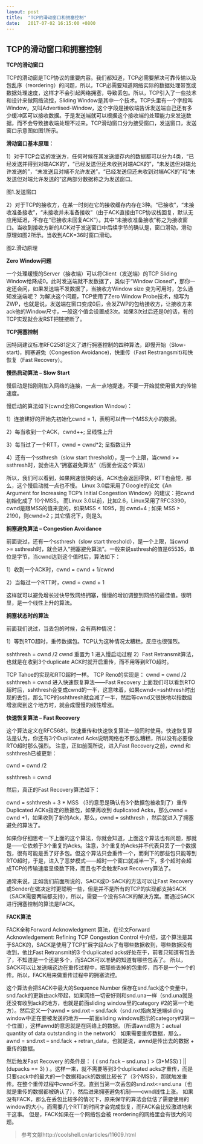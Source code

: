 ```yaml
---
layout: post
title:  "TCP的滑动窗口和拥塞控制"
date:   2017-07-02 16:15:00 +0800
---
```

**TCP的滑动窗口和拥塞控制**
-------------

**TCP的滑动窗口**

TCP的滑动窗是TCP协议的重要内容。我们都知道，TCP必需要解决可靠传输以及包乱序（reordering）的问题，所以，TCP必需要知道网络实际的数据处理带宽或数据处理速度，这样才不会引起网络拥塞，导致丢包。所以，TCP引入了一些技术和设计来做网络流控，Sliding Window是其中一个技术。TCP头里有一个字段叫Window，又叫Advertised-Window，这个字段是接收端告诉发送端自己还有多少缓冲区可以接收数据。于是发送端就可以根据这个接收端的处理能力来发送数据，而不会导致接收端处理不过来。TCP滑动窗口分为接受窗口，发送窗口，发送窗口示意图如图1所示。

**滑动窗口基本原理：**

1）对于TCP会话的发送方，任何时候在其发送缓存内的数据都可以分为4类，“已经发送并得到对端ACK的”，“已经发送但还未收到对端ACK的”，“未发送但对端允许发送的”，“未发送且对端不允许发送”。“已经发送但还未收到对端ACK的”和“未发送但对端允许发送的”这两部分数据称之为发送窗口。

图1.发送窗口

2）对于TCP的接收方，在某一时刻在它的接收缓存内存在3种。“已接收”，“未接收准备接收”，“未接收并未准备接收”（由于ACK直接由TCP协议栈回复，默认无应用延迟，不存在“已接收未回复ACK”）。其中“未接收准备接收”称之为接收窗口。当收到接收方新的ACK对于发送窗口中后续字节的确认是，窗口滑动，滑动原理如图2所示。当收到ACK=36时窗口滑动。

图2.滑动原理

**Zero Window问题**

一个处理缓慢的Server（接收端）可以将Client（发送端）的TCP Sliding Window给降成0。此时发送端就不发数据了，类似于“Window Closed”，那你一定还会问，如果发送端不发数据了，当接收方Window size 变为可用时，怎么通知发送端呢？ 为解决这个问题，TCP使用了Zero Window Probe技术，缩写为ZWP，也就是说，发送端在窗口变成0后，会发ZWP的包给接收方，让接收方来ack他的Window尺寸，一般这个值会设置成3次。如果3次过后还是0的话，有的TCP实现就会发RST把链接断了。

**TCP拥塞控制**

因特网建议标准RFC2581定义了进行拥塞控制的四种算法，即慢开始（Slow-start)，拥塞避免（Congestion Avoidance)，快重传（Fast Restrangsmit)和快恢复（Fast Recovery）。

**慢热启动算法 – Slow Start**

慢启动是指刚刚加入网络的连接，一点一点地提速，不要一开始就使用很大的传输速度。

慢启动的算法如下(cwnd全称Congestion Window)：

1）连接建好的开始先初始化cwnd = 1，表明可以传一个MSS大小的数据。

2）每当收到一个ACK，cwnd++; 呈线性上升

3）每当过了一个RTT，cwnd = cwnd*2; 呈指数让升

4）还有一个ssthresh（slow start threshold），是一个上限，当cwnd >= ssthresh时，就会进入“拥塞避免算法”（后面会说这个算法）

所以，我们可以看到，如果网速很快的话，ACK也会返回得快，RTT也会短，那么，这个慢启动就一点也不慢。
Linux 3.0后采用了Google的论文《An Argument for Increasing TCP’s Initial Congestion Window》的建议：把cwnd 初始化成了 10个MSS。 而Linux 3.0以前，比如2.6，Linux采用了RFC3390，cwnd是跟MSS的值来变的，如果MSS < 1095，则 cwnd=4 ; 如果 MSS > 2190，则cwnd=2；其它情况下，则是3。

**拥塞避免算法 – Congestion Avoidance**

前面说过，还有一个ssthresh（slow start threshold），是一个上限，当cwnd >= ssthresh时，就会进入“拥塞避免算法”。一般来说ssthresh的值是65535，单位是字节，当cwnd达到这个值时后，算法如下：

1）收到一个ACK时，cwnd = cwnd + 1/cwnd

2）当每过一个RTT时，cwnd = cwnd + 1

这样就可以避免增长过快导致网络拥塞，慢慢的增加调整到网络的最佳值。很明显，是一个线性上升的算法。

**拥塞状态时的算法**

前面我们说过，当丢包的时候，会有两种情况：

1）等到RTO超时，重传数据包。TCP认为这种情况太糟糕，反应也很强烈。

sshthresh =  cwnd /2
cwnd 重置为 1
进入慢启动过程
2）Fast Retransmit算法，也就是在收到3个duplicate ACK时就开启重传，而不用等到RTO超时。

TCP Tahoe的实现和RTO超时一样。
TCP Reno的实现是：
cwnd = cwnd /2
sshthresh = cwnd
进入快速恢复算法——Fast Recovery
上面我们可以看到RTO超时后，sshthresh会变成cwnd的一半，这意味着，如果cwnd<=sshthresh时出现的丢包，那么TCP的sshthresh就会减了一半，然后等cwnd又很快地以指数级增涨爬到这个地方时，就会成慢慢的线性增涨。

**快速恢复算法 – Fast Recovery**

这个算法定义在RFC5681。快速重传和快速恢复算法一般同时使用。快速恢复算法是认为，你还有3个Duplicated Acks说明网络也不那么糟糕，所以没有必要像RTO超时那么强烈。 注意，正如前面所说，进入Fast Recovery之前，cwnd 和 sshthresh已被更新：

cwnd = cwnd /2

sshthresh = cwnd

然后，真正的Fast Recovery算法如下：

cwnd = sshthresh  + 3 * MSS （3的意思是确认有3个数据包被收到了）重传Duplicated ACKs指定的数据包，如果再收到 duplicated Acks，那么cwnd = cwnd +1，如果收到了新的Ack，那么，cwnd = sshthresh ，然后就进入了拥塞避免的算法了。

如果你仔细思考一下上面的这个算法，你就会知道，上面这个算法也有问题，那就是——它依赖于3个重复的Acks。注意，3个重复的Acks并不代表只丢了一个数据包，很有可能是丢了好多包。但这个算法只会重传一个，而剩下的那些包只能等到RTO超时，于是，进入了恶梦模式——超时一个窗口就减半一下，多个超时会超成TCP的传输速度呈级数下降，而且也不会触发Fast Recovery算法了。

通常来说，正如我们前面所说的，SACK或D-SACK的方法可以让Fast Recovery或Sender在做决定时更聪明一些，但是并不是所有的TCP的实现都支持SACK（SACK需要两端都支持），所以，需要一个没有SACK的解决方案。而通过SACK进行拥塞控制的算法是FACK。

**FACK算法**

FACK全称Forward Acknowledgment 算法，在论文Forward Acknowledgement: Refining TCP Congestion Control 中介绍，这个算法是其于SACK的，SACK是使用了TCP扩展字段Ack了有哪些数据收到，哪些数据没有收到，他比Fast Retransmit的3 个duplicated acks好处在于，前者只知道有包丢了，不知道是一个还是多个，而SACK可以准确的知道有哪些包丢了。 所以，SACK可以让发送端这边在重传过程中，把那些丢掉的包重传，而不是一个一个的传。所以，FACK用来做重传过程中的拥塞流控。

这个算法会把SACK中最大的Sequence Number 保存在snd.fack这个变量中，snd.fack的更新由ack带起，如果网络一切安好则和snd.una一样（snd.una就是还没有收到ack的地方，也就是前面sliding window里的category #2的第一个地方）。然后定义一个awnd = snd.nxt – snd.fack（snd.nxt指向发送端sliding window中正在要被发送的地方——前面sliding windows图示的category#3第一个位置），这样awnd的意思就是在网络上的数据。（所谓awnd意为：actual quantity of data outstanding in the network）
如果需要重传数据，那么，awnd = snd.nxt – snd.fack + retran_data，也就是说，awnd是传出去的数据 + 重传的数据。

然后触发Fast Recovery 的条件是： ( ( snd.fack – snd.una ) > (3*MSS) ) || (dupacks == 3) ) 。这样一来，就不需要等到3个duplicated acks才重传，而是只要sack中的最大的一个数据和ack的数据比较长了（3个MSS），那就触发重传。在整个重传过程中cwnd不变。直到当第一次丢包的snd.nxt<=snd.una（也就是重传的数据都被确认了），然后进来拥塞避免机制——cwnd线性上涨。
如果没有FACK，那么在丢包比较多的情况下，原来保守的算法会低估了需要使用的window的大小，而需要几个RTT的时间才会完成恢复，而FACK会比较激进地来干这事。 但是，FACK如果在一个网络包会被 reordering的网络里会有很大的问题。

>参考文献http://coolshell.cn/articles/11609.html
